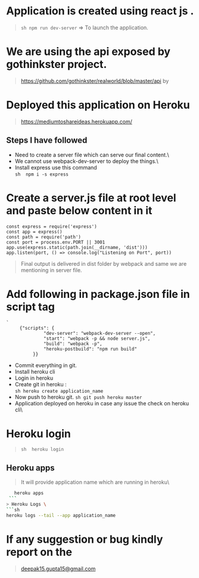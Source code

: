 # Application is created using react js .
> ```sh npm run dev-server```   =>  To launch the application.

# We are using the api exposed by gothinkster project.
 > https://github.com/gothinkster/realworld/blob/master/api by

# Deployed this application on Heroku
 > https://mediumtoshareideas.herokuapp.com/
## Steps I have followed 
- Need to create a server file which can serve our final content.\
- We cannot use webpack-dev-server to deploy the things.\
- Install express use this command\
    ``sh 
      npm i -s express
    ``
 # Create a server.js file at root level and paste below content in it
   ```node 
   const express = require('express')
   const app = express()
   const path = require('path')
   const port = process.env.PORT || 3001
   app.use(express.static(path.join(__dirname, 'dist')))
   app.listen(port, () => console.log("Listening on Port", port)) 
  ```
  > Final output is delivered in dist folder by webpack and same we are mentioning in server file.
  # Add following in package.json file in script tag
    `
         {"scripts": {
                  "dev-server": "webpack-dev-server --open",
                  "start": "webpack -p && node server.js",
                  "build": "webpack -p",
                  "heroku-postbuild": "npm run build"
              }}
    
   - Commit everything in git.
   -  Install heroku cli
   -  Login in heroku
   -   Create git in heroku :  
     ```sh heroku create application_name```
   -   Now push to heroku git.
     ```sh git push heroku master```
   -   Application deployed on heroku in case any issue the check on heroku cli\

# Heroku login
 > ``sh 
    heroku login
    ``
## Heroku apps 
 >  It will provide application name which are running in heroku\
   ```sh 
      heroku apps
    ```
  > Heroku Logs \
  ```sh 
   heroku logs --tail --app application_name
   ```

# If any suggestion or bug kindly report on the 
> deepak15.gupta15@gmail.com

